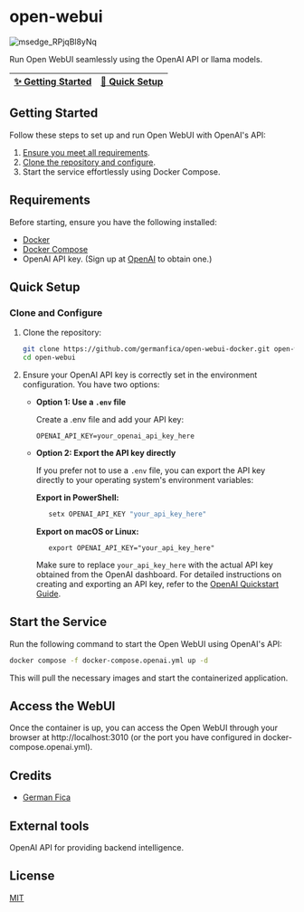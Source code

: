 # open-webui

![msedge_RPjqBl8yNq](https://github.com/user-attachments/assets/e153e64b-4c05-4fbb-8315-9604817679f4)

Run Open WebUI seamlessly using the OpenAI API or llama models.

| [:sparkles: Getting Started](#getting-started) | [:rocket: Quick Setup](#quick-setup) |
| ----------------- | ----------- |

## Getting Started
Follow these steps to set up and run Open WebUI with OpenAI's API:
1. [Ensure you meet all requirements](#requirements).
2. [Clone the repository and configure](#clone-and-configure).
3. Start the service effortlessly using Docker Compose.

## Requirements
Before starting, ensure you have the following installed:
- [Docker](https://www.docker.com/)
- [Docker Compose](https://docs.docker.com/compose/)
- OpenAI API key. (Sign up at [OpenAI](https://platform.openai.com/api-keys) to obtain one.)

## Quick Setup
### Clone and Configure
1. Clone the repository:
   ```bash
   git clone https://github.com/germanfica/open-webui-docker.git open-webui
   cd open-webui
   ```
2. Ensure your OpenAI API key is correctly set in the environment configuration. You have two options:
   - __Option 1: Use a `.env` file__

      Create a .env file and add your API key:
      ```env
      OPENAI_API_KEY=your_openai_api_key_here
      ```
   - __Option 2: Export the API key directly__

      If you prefer not to use a `.env` file, you can export the API key directly to your operating system's environment variables:

      __Export in PowerShell:__
      ```powershell
         setx OPENAI_API_KEY "your_api_key_here"
      ```

      __Export on macOS or Linux:__
      ```
         export OPENAI_API_KEY="your_api_key_here"
      ```

      Make sure to replace `your_api_key_here` with the actual API key obtained from the OpenAI dashboard. For detailed instructions on creating and exporting an API key, refer to the [OpenAI Quickstart Guide](https://platform.openai.com/docs/quickstart#create-and-export-an-api-key).

## Start the Service

Run the following command to start the Open WebUI using OpenAI's API:

```bash
docker compose -f docker-compose.openai.yml up -d
```

This will pull the necessary images and start the containerized application.

## Access the WebUI

Once the container is up, you can access the Open WebUI through your browser at http://localhost:3010 (or the port you have configured in docker-compose.openai.yml).

## Credits
- [German Fica](https://germanfica.com/)

## External tools
OpenAI API for providing backend intelligence.

## License
[MIT](https://opensource.org/licenses/MIT)
